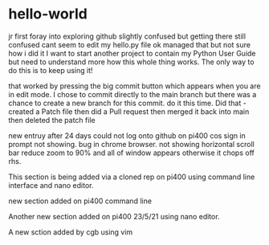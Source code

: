 # hello-world
jr first foray into exploring github
slightly confused but getting there
still confused cant seem to edit my
hello.py file
ok managed that but not sure how i did it
I want to start another project to contain
my Python User Guide but need to understand 
more how this whole thing works.
The only way to do this is to keep using it!

that worked by pressing the big commit button 
which appears when you are in edit mode.
I chose to commit directly to the main branch
but there was a chance to create a new branch 
for this commit. do it this time.
Did that - created a Patch file then 
did a Pull request then merged it back into main
then deleted the patch file

new entruy after 24 days
could not log onto github on pi400 cos 
sign in prompt not showing. bug in chrome 
browser. not showing horizontal scroll bar
reduce zoom to 90% and all of window appears
otherwise it chops off rhs.



This section is being added via a cloned rep
on pi400 using command line interface and 
nano editor.

new section added on pi400 command line 

Another new section added on pi400 23/5/21
using nano editor. 

A new sction added by cgb using vim
